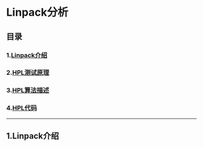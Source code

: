 # **Linpack分析**

## 目录

### **1.[Linpack介绍](#Linpack介绍)**

### **2.[HPL测试原理](#)**

### **3.[HPL算法描述](#)**

### **4.[HPL代码](#)**



---

## **1.Linpack介绍**

